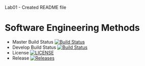 Lab01 - Created README file
# Software Engineering Methods

- Master Build Status [![Build Status](https://travis-ci.org/40509180/sem.svg?branch=master)](https://travis-ci.org/40509180/sem)
- Develop Build Status [![Build Status](https://travis-ci.org/40509180/sem.svg?branch=develop)](https://travis-ci.org/40509180/sem)
- License [![LICENSE](https://img.shields.io/github/license/40509180/sem.svg?style=flat-square)](https://github.com/40509180/sem/blob/master/LICENSE)
- Release [![Releases](https://img.shields.io/github/release/40509180/sem/all.svg?style=flat-square)](https://github.com/40509180/sem/releases)